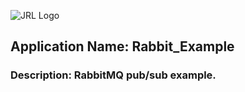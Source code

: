 ![JRL Logo](http://jimmyloforti.com/_common/images/jrl_logo2.png)

## Application Name: Rabbit_Example
### Description: RabbitMQ pub/sub example.






